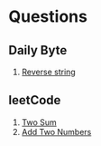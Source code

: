 # Questions

## Daily Byte
1. [Reverse string](daily_byte/reverse_string)

## leetCode
1. [Two Sum](leetcode/two_sum)
2. [Add Two Numbers](leetcode/add_two_numbers)
